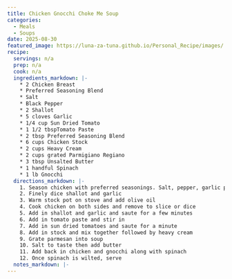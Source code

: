 ```yaml
---
title: Chicken Gnocchi Choke Me Soup
categories: 
  - Meals 
  - Soups
date: 2025-08-30
featured_image: https://luna-za-tuna.github.io/Personal_Recipe/images/
recipe:
  servings: n/a
  prep: n/a
  cook: n/a
  ingredients_markdown: |-
    * 2 Chicken Breast
    * Preferred Seasoning Blend
    * Salt
    * Black Pepper
    * 2 Shallot
    * 5 cloves Garlic
    * 1/4 cup Sun Dried Tomato
    * 1 1/2 tbspTomato Paste
    * 2 tbsp Preferred Seasoning Blend
    * 6 cups Chicken Stock
    * 2 cups Heavy Cream
    * 2 cups grated Parmigiano Regiano
    * 3 tbsp Unsalted Butter
    * 1 handful Spinach
    * 1 lb Gnocchi
  directions_markdown: |-
    1. Season chicken with preferred seasonings. Salt, pepper, garlic powder, cayenne pepper, red pepper flakes, thyme, oregano, and dried basil.
    2. Finely dice shallot and garlic
    3. Warm stock pot on stove and add olive oil
    4. Cook chicken on both sides and remove to slice or dice
    5. Add in shallot and garlic and saute for a few minutes
    6. Add in tomato paste and stir in
    7. Add in sun dried tomatoes and saute for a minute
    8. Add in stock and mix together followed by heavy cream
    9. Grate parmesan into soup
    10. Salt to taste then add butter
    11. Add back in chicken and gnocchi along with spinach
    12. Once spinach is wilted, serve
  notes_markdown: |-
---
```

